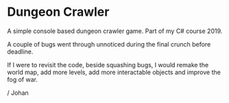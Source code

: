 # Dungeon Crawler
A simple console based dungeon crawler game. Part of my C# course 2019.

A couple of bugs went through unnoticed during the final crunch before deadline.

If I were to revisit the code, beside squashing bugs, I would remake the world map, add more levels, add more interactable objects and improve the fog of war.

/ Johan
